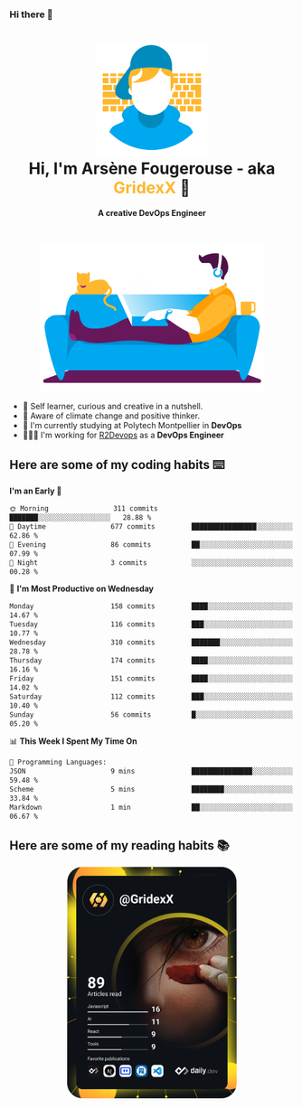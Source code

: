 ### Hi there 👋

<!--
**GridexX/gridexx** is a ✨ _special_ ✨ repository because its `README.md` (this file) appears on your GitHub profile.

Here are some ideas to get you started:

- 🔭 I’m currently working on ...
- 🌱 I’m currently learning ...
- 👯 I’m looking to collaborate on ...
- 🤔 I’m looking for help with ...
- 💬 Ask me about ...
- 📫 How to reach me: ...
- 😄 Pronouns: ...
- ⚡ Fun fact: ...
-->


<!-- Header -->
<h1 align="center">
  <img src="./images/user_profile.png" width="200">
  <br>
  Hi, I'm Arsène Fougerouse - aka <span style="color:#ffb72e">GridexX</span> 👋
</h1>


<p align="center">
  <b>A creative DevOps Engineer </b>
</p>
<br/>
<p align="center">
  <img src="./images/man_couch.png" width="400">
</p>

- 🎨 Self learner, curious and creative in a nutshell. 
- 🌱 Aware of climate change and positive thinker.
- 📕 I'm currently studying at Polytech Montpellier in **DevOps**
- 👨🏻‍💻 I'm working for [R2Devops](https://r2devops.io) as a **DevOps Engineer**


## Here are some of my coding habits ⌨️

<!-- Add a section about tech and Ops stack
  Like this one : https://github.com/Xanthus58#-tech-stack
-->
<!--START_SECTION:waka-->
**I'm an Early 🐤** 

```text
🌞 Morning                311 commits         ███████░░░░░░░░░░░░░░░░░░   28.88 % 
🌆 Daytime                677 commits         ████████████████░░░░░░░░░   62.86 % 
🌃 Evening                86 commits          ██░░░░░░░░░░░░░░░░░░░░░░░   07.99 % 
🌙 Night                  3 commits           ░░░░░░░░░░░░░░░░░░░░░░░░░   00.28 % 
```
📅 **I'm Most Productive on Wednesday** 

```text
Monday                   158 commits         ████░░░░░░░░░░░░░░░░░░░░░   14.67 % 
Tuesday                  116 commits         ███░░░░░░░░░░░░░░░░░░░░░░   10.77 % 
Wednesday                310 commits         ███████░░░░░░░░░░░░░░░░░░   28.78 % 
Thursday                 174 commits         ████░░░░░░░░░░░░░░░░░░░░░   16.16 % 
Friday                   151 commits         ████░░░░░░░░░░░░░░░░░░░░░   14.02 % 
Saturday                 112 commits         ███░░░░░░░░░░░░░░░░░░░░░░   10.40 % 
Sunday                   56 commits          █░░░░░░░░░░░░░░░░░░░░░░░░   05.20 % 
```


📊 **This Week I Spent My Time On** 

```text
💬 Programming Languages: 
JSON                     9 mins              ███████████████░░░░░░░░░░   59.48 % 
Scheme                   5 mins              ████████░░░░░░░░░░░░░░░░░   33.84 % 
Markdown                 1 min               ██░░░░░░░░░░░░░░░░░░░░░░░   06.67 % 
```


<!--END_SECTION:waka-->

## Here are some of my reading habits 📚
<div  align="center">
  <img src="./images/devcard.svg" width="300">
</div>
